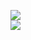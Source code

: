 [![](https://img.shields.io/badge/Made%20With-Github%20Spray-lightgrey.svg?style=for-the-badge&logo=github)](https://github.com/Annihil/github-spray#804)  
[![](https://i.imgur.com/2DrTn0Z.gif)](https://github.com/Annihil/github-spray)